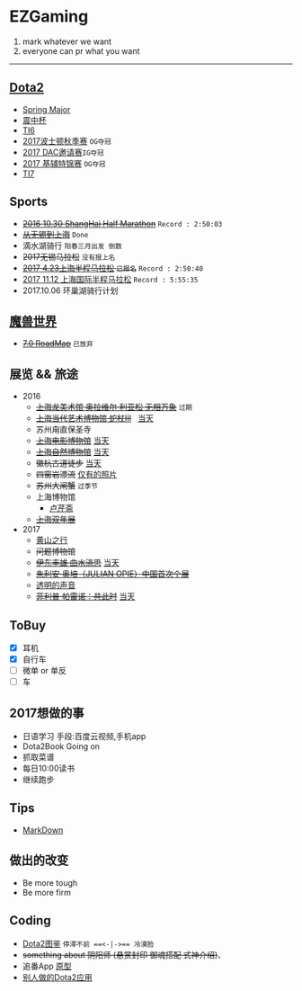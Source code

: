 # EZGaming
  1. mark whatever we want
  2. everyone can pr what you want

-----------------------------------

## [Dota2](http://www.dota2.com.cn)
  - [Spring Major](http://dota2.uuu9.com/spring/m/)
  - [震中杯](http://es.dota2.uuu9.com/Game/145.html)
  - [TI6](./Dota2/TI6.md)
  - [2017波士顿秋季赛](./Dota2/Boston.md) `OG夺冠`
  - [2017 DAC邀请赛](./Dota2/DAC.md)`IG夺冠`
  - [2017 基辅特锦赛](./Dota2/Keiv.md) `OG夺冠`
  - [TI7](./Dota2/TI7.md)

## Sports
  - ~~[2016 10.30 ShangHai Half Marathon](./jpg/2016.10.30Marathon)~~ `Record : 2:50:03`
  - ~~[从无锡到上海](./jpg/004.PNG)~~ `Done`
  - 滴水湖骑行 `阳春三月出发 倒数`
  - ~~2017无锡马拉松~~ `没有报上名`
  - ~~[2017 4.23上海半程马拉松](./jpg/2017.4.23Marathon) `已报名`~~ `Record : 2:50:40`
  - [2017 11.12 上海国际半程马拉松](./jpg/2017.11.12Marathon) `Record : 5:55:35`
  - 2017.10.06 环巢湖骑行计划

## [魔兽世界](http://wow.blizzard.cn)
  - ~~[7.0 RoadMap](./WOW/RoadMap.md)~~ `已放弃`

## 展览 && 旅途
- 2016
  - ~~[上海龙美术馆 奥拉维尔·利亚松 无相万象](http://thelongmuseum.org/cn/exhibition/overview/d81dwA)~~ `过期`
  - ~~[上海当代艺术博物馆 蛇杖III](http://www.powerstationofart.org/cn/exhibition/detail/272fvy.html)~~   [当天](./蛇杖)
  - 苏州甪直保圣寺
  - ~~[上海电影博物馆](http://www.shfilmmuseum.com/)~~ [当天](./电影博物馆)
  - ~~[上海自然博物馆]( http://www.snhm.org.cn/)~~ [当天](./自然博物馆)
  - ~~徽杭古道徒步~~ [当天](./GoHiking/2016-09-02)
  - ~~四窗岩漂流~~ [仅有的照片](./jpg/002.JPG)
  - ~~苏州大闸蟹~~ `过季节`
  - 上海博物馆
    - [卢芹斋](http://baike.baidu.com/link?url=-OzU6COwAv7DCSbKgMO_9Z9beuPPuf62spq9F_LhEQNdTB7Q1muwW-UyKBi-CqmMRu_ZahMsTHEkAgfO1n3p8_) 
  - ~~[上海双年展](http://www.shanghaibiennale.org/cn/)~~
- 2017
  - [黄山之行](./GoHiking/2017-07-21)
  - ~~问题博物馆~~
  - ~~[伊东丰雄 曲水流思](http://www.powerstationofart.com/cn/exhibition/TOYO-ITO-ON-THE-STREAM.html)~~  [当天](./伊东丰雄)
  - ~~[朱利安·奥培（JULIAN OPIE）中国首次个展](http://www.bfcsh.com/zh/exhibitions-and-events/3/julian-opie)~~
  - [透明的声音](http://www.minshengart.com/)
  - ~~[菲利普·帕雷诺：共此时](http://www.rockbundartmuseum.org/cn/exhibition/overview/c10coyu)~~ [当天](./共此时)
  
## ToBuy
  - [x] 耳机
  - [x] 自行车
  - [ ] 微单 or 单反
  - [ ] 车

## 2017想做的事
  - 日语学习 手段:百度云视频,手机app
  - Dota2Book Going on 
  - 抓取菜谱
  - 每日10:00读书
  - 继续跑步

## Tips
  - [MarkDown](./Tips/MarkDown.md)
  
## 做出的改变
  - Be more tough
  - Be more firm

## Coding
  - [Dota2图鉴](https://github.com/TouHenYing/Dota2Book) `停滞不前 ==<-|->== 冷漠脸`
  - ~~something about 阴阳师 (悬赏封印 御魂搭配 式神介绍)~~、  
  - 追番App [原型](http://luxun.pro/#/bangumis)
  - [别人做的Dota2应用](https://github.com/uin3566/Dota2Helper)
